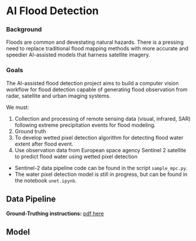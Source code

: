# AI Flood Detection
### Background
Floods are common and devestating natural hazards. There is a pressing need to replace traditional flood mapping methods with more accurate and speedier AI-assisted models that harness satellite imagery.

### Goals
The AI-assisted flood detection project aims to build a computer vision workflow for flood detection capable of generating flood observation from radar, satellite and urban imaging systems.

We must:
1. Collection and processing of remote sensing data (visual, infrared, SAR) following extreme precipitation events for flood modeling.
2. Ground truth
3. To develop wetted pixel detection algorithm for detecting flood water extent after flood event.
4. Use observation data from European space agency Sentinel 2 satellite to predict flood water using wetted pixel detection

* Sentinel-2 data pipeline code can be found in the script `sample_mpc.py`.
* The water pixel detection model is still in progress, but can be found in the notebook `unet.ipynb`.

## Data Pipeline

**Ground-Truthing instructions:** [pdf here](https://1drv.ms/b/s!Aq3V83mBle0dvhMcZAiCh04A59--?e=IdSswS)

## Model
